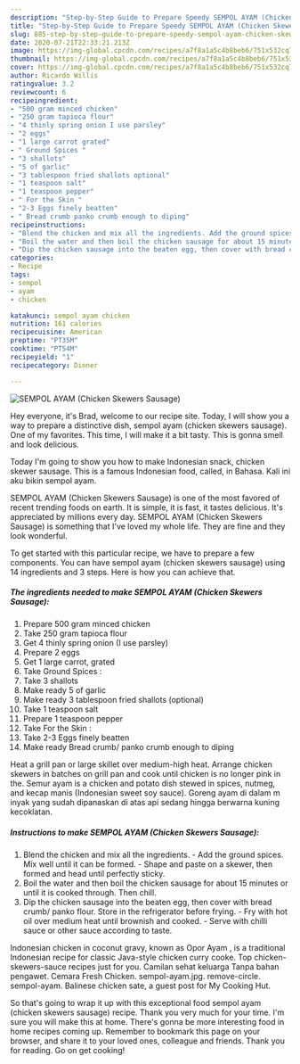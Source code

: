 ```yaml
---
description: "Step-by-Step Guide to Prepare Speedy SEMPOL AYAM (Chicken Skewers Sausage)"
title: "Step-by-Step Guide to Prepare Speedy SEMPOL AYAM (Chicken Skewers Sausage)"
slug: 885-step-by-step-guide-to-prepare-speedy-sempol-ayam-chicken-skewers-sausage
date: 2020-07-21T22:33:21.213Z
image: https://img-global.cpcdn.com/recipes/a7f8a1a5c4b8beb6/751x532cq70/sempol-ayam-chicken-skewers-sausage-recipe-main-photo.jpg
thumbnail: https://img-global.cpcdn.com/recipes/a7f8a1a5c4b8beb6/751x532cq70/sempol-ayam-chicken-skewers-sausage-recipe-main-photo.jpg
cover: https://img-global.cpcdn.com/recipes/a7f8a1a5c4b8beb6/751x532cq70/sempol-ayam-chicken-skewers-sausage-recipe-main-photo.jpg
author: Ricardo Willis
ratingvalue: 3.2
reviewcount: 6
recipeingredient:
- "500 gram minced chicken"
- "250 gram tapioca flour"
- "4 thinly spring onion I use parsley"
- "2 eggs"
- "1 large carrot grated"
- " Ground Spices "
- "3 shallots"
- "5 of garlic"
- "3 tablespoon fried shallots optional"
- "1 teaspoon salt"
- "1 teaspoon pepper"
- " For the Skin "
- "2-3 Eggs finely beatten"
- " Bread crumb panko crumb enough to diping"
recipeinstructions:
- "Blend the chicken and mix all the ingredients. Add the ground spices. Mix well until it can be formed.  Shape and paste on a skewer, then formed and head until perfectly sticky."
- "Boil the water and then boil the chicken sausage for about 15 minutes or until it is cooked through. Then chill."
- "Dip the chicken sausage into the beaten egg, then cover with bread crumb/ panko flour. Store in the refrigerator before frying. Fry with hot oil over medium heat until brownish and cooked. Serve with chilli sauce or other sauce according to taste."
categories:
- Recipe
tags:
- sempol
- ayam
- chicken

katakunci: sempol ayam chicken 
nutrition: 161 calories
recipecuisine: American
preptime: "PT35M"
cooktime: "PT54M"
recipeyield: "1"
recipecategory: Dinner

---
```



![SEMPOL AYAM (Chicken Skewers Sausage)](https://img-global.cpcdn.com/recipes/a7f8a1a5c4b8beb6/751x532cq70/sempol-ayam-chicken-skewers-sausage-recipe-main-photo.jpg)

Hey everyone, it's Brad, welcome to our recipe site. Today, I will show you a way to prepare a distinctive dish, sempol ayam (chicken skewers sausage). One of my favorites. This time, I will make it a bit tasty. This is gonna smell and look delicious.

Today I&#39;m going to show you how to make Indonesian snack, chicken skewer sausage. This is a famous Indonesian food, called, in Bahasa. Kali ini aku bikin sempol ayam.

SEMPOL AYAM (Chicken Skewers Sausage) is one of the most favored of recent trending foods on earth. It is simple, it is fast, it tastes delicious. It's appreciated by millions every day. SEMPOL AYAM (Chicken Skewers Sausage) is something that I've loved my whole life. They are fine and they look wonderful.


To get started with this particular recipe, we have to prepare a few components. You can have sempol ayam (chicken skewers sausage) using 14 ingredients and 3 steps. Here is how you can achieve that.

<!--inarticleads1-->

##### The ingredients needed to make SEMPOL AYAM (Chicken Skewers Sausage):

1. Prepare 500 gram minced chicken
1. Take 250 gram tapioca flour
1. Get 4 thinly spring onion (I use parsley)
1. Prepare 2 eggs
1. Get 1 large carrot, grated
1. Take  Ground Spices :
1. Take 3 shallots
1. Make ready 5 of garlic
1. Make ready 3 tablespoon fried shallots (optional)
1. Take 1 teaspoon salt
1. Prepare 1 teaspoon pepper
1. Take  For the Skin :
1. Take 2-3 Eggs finely beatten
1. Make ready  Bread crumb/ panko crumb enough to diping


Heat a grill pan or large skillet over medium-high heat. Arrange chicken skewers in batches on grill pan and cook until chicken is no longer pink in the. Semur ayam is a chicken and potato dish stewed in spices, nutmeg, and kecap manis (Indonesian sweet soy sauce). Goreng ayam di dalam m inyak yang sudah dipanaskan di atas api sedang hingga berwarna kuning kecoklatan. 

<!--inarticleads2-->

##### Instructions to make SEMPOL AYAM (Chicken Skewers Sausage):

1. Blend the chicken and mix all the ingredients. - Add the ground spices. Mix well until it can be formed.  - Shape and paste on a skewer, then formed and head until perfectly sticky.
1. Boil the water and then boil the chicken sausage for about 15 minutes or until it is cooked through. Then chill.
1. Dip the chicken sausage into the beaten egg, then cover with bread crumb/ panko flour. Store in the refrigerator before frying. - Fry with hot oil over medium heat until brownish and cooked. - Serve with chilli sauce or other sauce according to taste.


Indonesian chicken in coconut gravy, known as Opor Ayam , is a traditional Indonesian recipe for classic Java-style chicken curry cooke. Top chicken-skewers-sauce recipes just for you. Camilan sehat keluarga Tanpa bahan pengawet. Cemara Fresh Chicken. sempol-ayam.jpg. remove-circle. sempol-ayam. Balinese chicken sate, a guest post for My Cooking Hut. 

So that's going to wrap it up with this exceptional food sempol ayam (chicken skewers sausage) recipe. Thank you very much for your time. I'm sure you will make this at home. There's gonna be more interesting food in home recipes coming up. Remember to bookmark this page on your browser, and share it to your loved ones, colleague and friends. Thank you for reading. Go on get cooking!
